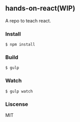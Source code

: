 hands-on-react(WIP)
-----------

A repo to teach react.

### Install

```
$ npm install
```

### Build

```
$ gulp
```

### Watch

```
$ gulp watch
```

### Liscense
MIT